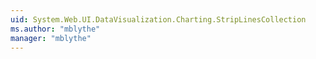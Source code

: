 ```yaml
---
uid: System.Web.UI.DataVisualization.Charting.StripLinesCollection
ms.author: "mblythe"
manager: "mblythe"
---
```

